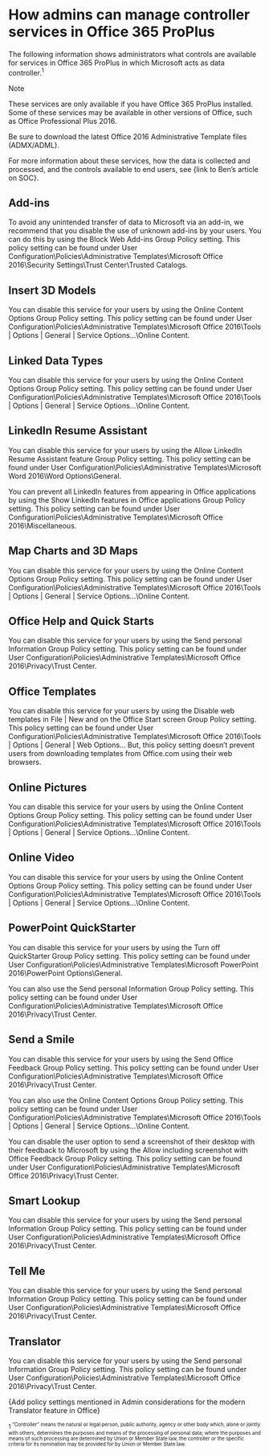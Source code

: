 
# How admins can manage controller services in Office 365 ProPlus 

The following information shows administrators what controls are available for services in Office 365 ProPlus in which Microsoft acts as data controller.<sup>1<sup/>

> [!NOTE]
> These services are only available if you have Office 365 ProPlus installed. Some of these services may be available in other versions of Office, such as Office Professional Plus 2016. 

Be sure to download the latest Office 2016 Administrative Template files (ADMX/ADML).


For more information about these services, how the data is collected and processed, and the controls available to end users, see {link to Ben’s article on SOC}.

## Add-ins 
To avoid any unintended transfer of data to Microsoft via an add-in, we recommend that you disable the use of unknown add-ins by your users. You can do this by using the Block Web Add-ins Group Policy setting. This policy setting can be found under User Configuration\Policies\Administrative Templates\Microsoft Office 2016\Security Settings\Trust Center\Trusted Catalogs. 

## Insert 3D Models
You can disable this service for your users by using the Online Content Options Group Policy setting. This policy setting can be found under User Configuration\Policies\Administrative Templates\Microsoft Office 2016\Tools | Options | General | Service Options...\Online Content. 


## Linked Data Types 
You can disable this service for your users by using the Online Content Options Group Policy setting. This policy setting can be found under User Configuration\Policies\Administrative Templates\Microsoft Office 2016\Tools | Options | General | Service Options...\Online Content. 

## LinkedIn Resume Assistant 
You can disable this service for your users by using the Allow LinkedIn Resume Assistant feature  Group Policy setting. This policy setting can be found under User Configuration\Policies\Administrative Templates\Microsoft Word 2016\Word Options\General. 

You can prevent all LinkedIn features from appearing in Office applications by using the Show LinkedIn features in Office applications Group Policy setting. This policy setting can be found under User Configuration\Policies\Administrative Templates\Microsoft Office 2016\Miscellaneous. 

## Map Charts and 3D Maps 
You can disable this service for your users by using the Online Content Options Group Policy setting. This policy setting can be found under User Configuration\Policies\Administrative Templates\Microsoft Office 2016\Tools | Options | General | Service Options...\Online Content. 


## Office Help and Quick Starts 
You can disable this service for your users by using the Send personal Information Group Policy setting. This policy setting can be found under User Configuration\Policies\Administrative Templates\Microsoft Office 2016\Privacy\Trust Center. 

## Office Templates 
You can disable this service for your users by using the Disable web templates in File | New and on the Office Start screen Group Policy setting. This policy setting can be found under User Configuration\Policies\Administrative Templates\Microsoft Office 2016\Tools | Options | General | Web Options… But, this policy setting doesn’t prevent users from downloading templates from Office.com using their web browsers.

## Online Pictures 
You can disable this service for your users by using the Online Content Options Group Policy setting. This policy setting can be found under User Configuration\Policies\Administrative Templates\Microsoft Office 2016\Tools | Options | General | Service Options...\Online Content. 

## Online Video 
You can disable this service for your users by using the Online Content Options Group Policy setting. This policy setting can be found under User Configuration\Policies\Administrative Templates\Microsoft Office 2016\Tools | Options | General | Service Options...\Online Content. 

## PowerPoint QuickStarter
You can disable this service for your users by using the Turn off QuickStarter  Group Policy setting. This policy setting can be found under User Configuration\Policies\Administrative Templates\Microsoft PowerPoint 2016\PowerPoint Options\General. 

You can also use the Send personal Information Group Policy setting. This policy setting can be found under User Configuration\Policies\Administrative Templates\Microsoft Office 2016\Privacy\Trust Center. 


## Send a Smile
You can disable this service for your users by using the Send Office Feedback Group Policy setting. This policy setting can be found under User Configuration\Policies\Administrative Templates\Microsoft Office 2016\Privacy\Trust Center.

You can also use the Online Content Options Group Policy setting. This policy setting can be found under User Configuration\Policies\Administrative Templates\Microsoft Office 2016\Tools | Options | General | Service Options...\Online Content. 

You can disable the user option to send a screenshot of their desktop with their feedback to Microsoft by using the Allow including screenshot with Office Feedback Group Policy setting. This policy setting can be found under User Configuration\Policies\Administrative Templates\Microsoft Office 2016\Privacy\Trust Center.


## Smart Lookup
You can disable this service for your users by using the Send personal Information Group Policy setting. This policy setting can be found under User Configuration\Policies\Administrative Templates\Microsoft Office 2016\Privacy\Trust Center. 


## Tell Me
You can disable this service for your users by using the Send personal Information Group Policy setting. This policy setting can be found under User Configuration\Policies\Administrative Templates\Microsoft Office 2016\Privacy\Trust Center. 

## Translator
You can disable this service for your users by using the Send personal Information Group Policy setting. This policy setting can be found under User Configuration\Policies\Administrative Templates\Microsoft Office 2016\Privacy\Trust Center. 

{Add policy settings mentioned in Admin considerations for the modern Translator feature in Office}



<sup>1<sup/> “Controller” means the natural or legal person, public authority, agency or other body which, alone or jointly with others, determines the purposes and means of the processing of personal data; where the purposes and means of such processing are determined by Union or Member State law, the controller or the specific criteria for its nomination may be provided for by Union or Member State law.
